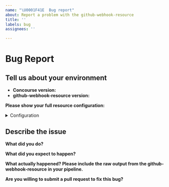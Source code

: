 ```yaml
---
name: "\U0001F41E  Bug report"
about: Report a problem with the github-webhook-resource
title: ''
labels: bug
assignees: ''

---
```

# Bug Report

## Tell us about your environment

* **Concourse version:**
* **github-webhook-resource version:**

**Please show your full resource configuration:**

<details>
<summary>Configuration</summary>

<!-- Paste your configuration below: -->
```yaml

```

</details>

## Describe the issue
**What did you do?**


**What did you expect to happen?**


**What actually happened? Please include the raw output from the github-webhook-resource in your pipeline.**


**Are you willing to submit a pull request to fix this bug?**
